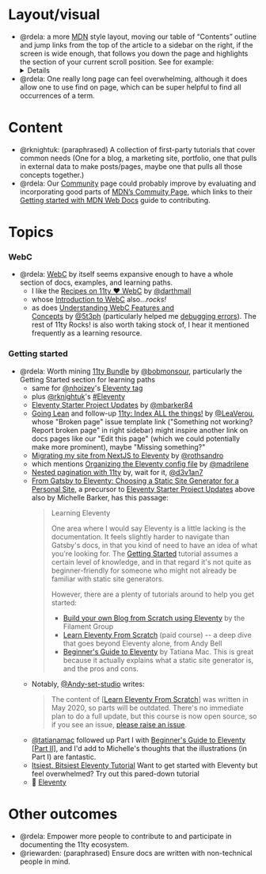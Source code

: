# Layout/visual

- @rdela: a more [MDN](https://developer.mozilla.org/) style layout, moving our table of “Contents” outline and jump links from the top of the article to a sidebar on the right, if the screen is wide enough, that follows you down the page and highlights the section of your current scroll position. See for example: [<details>: The Details disclosure element](https://developer.mozilla.org/en-US/docs/Web/HTML/Element/details)
  - Worth noting that [Tugboat](https://tugboat.11ty.dev/) has this already on the left sidebar via [table-of-contents.webc](https://github.com/11ty/tugboat/blob/main/_components/table-of-contents.webc)
- @rdela: One really long page can feel overwhelming, although it does allow one to use find on page, which can be super helpful to find all occurrences of a term.

# Content

- @rknightuk: (paraphrased) A collection of first-party tutorials that cover common needs (One for a blog, a marketing site, portfolio, one that pulls in external data to make posts/pages, maybe one that pulls all those concepts together.)
- @rdela: Our [Community](https://www.11ty.dev/docs/community/) page could probably improve by evaluating and incorporating good parts of [MDN’s Commuity Page](https://developer.mozilla.org/en-US/community), which links to their [Getting started with MDN Web Docs](https://developer.mozilla.org/en-US/docs/MDN/Community/Contributing/Getting_started) guide to contributing.

# Topics

### WebC

- @rdela: [WebC](https://www.11ty.dev/docs/languages/webc/) by itself seems expansive enough to have a whole section of docs, examples, and learning paths.
  - I like the [Recipes on 11ty ♥ WebC](https://11tywebcfun.netlify.app/recipes/) by [@darthmall](https://github.com/darthmall)
  - whose [Introduction to WebC](https://11ty.rocks/posts/introduction-webc/) also...*rocks!*
  - as does [Understanding WebC Features and Concepts](https://11ty.rocks/posts/understanding-webc-features-and-concepts/) by [@5t3ph](https://github.com/5t3ph) (particularly helped me [debugging errors](https://github.com/rdela/eleventeen/pull/40#issuecomment-2243329000)). The rest of 11ty Rocks! is also worth taking stock of, I hear it mentioned frequently as a learning resource.

### Getting started

- @rdela: Worth mining [11ty Bundle](https://11tybundle.dev/categories/getting-started/) by [@bobmonsour](https://github.com/bobmonsour), particularly the Getting Started section for learning paths
  - same for [@nhoizey](https://github.com/nhoizey)'s [Eleventy tag](https://nicolas-hoizey.com/tags/eleventy/)
  - plus [@rknightuk](https://github.com/rknightuk)'s [#Eleventy](https://rknight.me/blog/tags/eleventy/)
  - [Eleventy Starter Project Updates](https://css-irl.info/eleventy-starter-projects-updates/) by [@mbarker84](https://github.com/mbarker84)
  - [Going Lean](https://lea.verou.me/blog/2023/going-lean/) and follow-up [11ty: Index ALL the things!](https://lea.verou.me/blog/2023/11ty-indices/) by [@LeaVerou](https://github.com/LeaVerou), whose "Broken page" issue template link ("Something not working? Report broken page" in right sidebar) might inspire another link on docs pages like our "Edit this page" (which we could potentially make more prominent), maybe "Missing something?"
  - [Migrating my site from NextJS to Eleventy](https://sandroroth.com/blog/migrationl-to-eleventy/) by [@rothsandro](https://github.com/rothsandro)
  - which mentions [Organizing the Eleventy config file](https://www.lenesaile.com/en/blog/organizing-the-eleventy-config-file/) by [@madrilene](https://github.com/madrilene)
  - [Nested pagination with 11ty](https://benwhite.com.au/blog/nested-pagination/) by, wait for it, [@d3v1an7](https://github.com/d3v1an7)
  - [From Gatsby to Eleventy: Choosing a Static Site Generator for a Personal Site](https://css-irl.info/from-gatsby-to-eleventy/), a precursor to [Eleventy Starter Project Updates](https://css-irl.info/eleventy-starter-projects-updates/) above also by Michelle Barker, has this passage:
    > Learning Eleventy
    >
    > One area where I would say Eleventy is a little lacking is the documentation. It feels slightly harder to navigate than Gatsby's docs, in that you kind of need to have an idea of what you're looking for. The [Getting Started](https://www.11ty.dev/docs/getting-started/) tutorial assumes a certain level of knowledge, and in that regard it's not quite as beginner-friendly for someone who might not already be familiar with static site generators.
    >
    > However, there are a plenty of tutorials around to help you get started:
    >
    > -   [Build your own Blog from Scratch using Eleventy](https://www.filamentgroup.com/lab/build-a-blog/) by the Filament Group
    > -   [Learn Eleventy From Scratch](https://piccalil.li/course/learn-eleventy-from-scratch/) (paid course) -- a deep dive that goes beyond Eleventy alone, from Andy Bell
    > -   [Beginner's Guide to Eleventy](https://tatianamac.com/posts/beginner-eleventy-tutorial-parti/) by Tatiana Mac. This is great because it actually explains what a static site generator is, and the pros and cons.
  - Notably, [@Andy-set-studio](https://github.com/Andy-set-studio) writes:
    > The content of \[[Learn Eleventy From Scratch](https://learneleventyfromscratch.com/)\] was written in May 2020, so parts will be outdated. There's no immediate plan to do a full update, but this course is now open source, so if you see an issue, [please raise an issue](https://github.com/Andy-set-studio/learneleventyfromscratch.com).
  - [@tatianamac](https://github.com/tatianamac) followed up Part I with [Beginner's Guide to Eleventy \[Part II\]](https://www.tatianamac.com/posts/beginner-eleventy-tutorial-partii/), and I'd add to Michelle's thoughts that the illustrations (in Part I) are fantastic.
  - [Itsiest, Bitsiest Eleventy Tutorial](https://sia.codes/posts/itsiest-bitsiest-eleventy-tutorial/)
    Want to get started with Eleventy but feel overwhelmed? Try out this pared-down tutorial
  - 🔖 [Eleventy](https://sia.codes/tags/Eleventy/)

# Other outcomes

- @rdela: Empower more people to contribute to and participate in documenting the 11ty ecosystem.
- @riewarden: (paraphrased) Ensure docs are written with non-technical people in mind.
